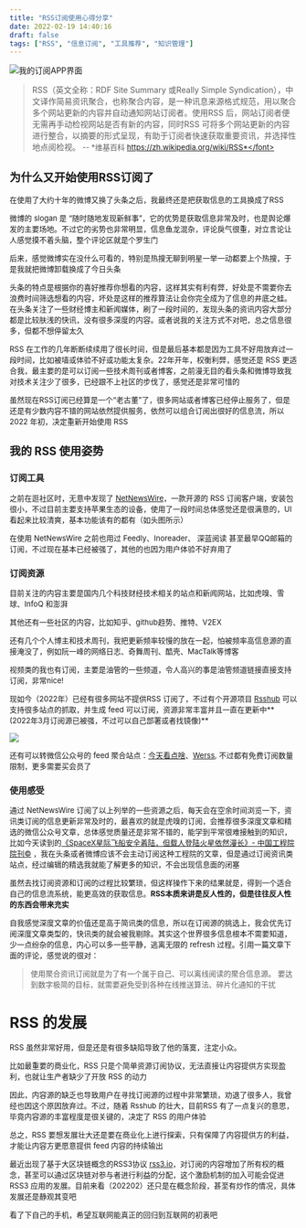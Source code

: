 ```yaml
---
title: "RSS订阅使用心得分享"
date: 2022-02-19 14:40:16
draft: false
tags: ["RSS", "信息订阅", "工具推荐", "知识管理"]
---
```




![我的订阅APP界面](/images/e6c9d24egy1gziqhlratdj211c0n842o.jpg)


> RSS（英文全称：RDF Site Summary 或Really Simple Syndication），中文译作简易资讯聚合，也称聚合内容，是一种讯息来源格式规范，用以聚合多个网站更新的内容并自动通知网站订阅者。使用RSS 后，网站订阅者便无需再手动检视网站是否有新的内容，同时RSS 可将多个网站更新的内容进行整合，以摘要的形式呈现，有助于订阅者快速获取重要资讯，并选择性地点阅检视。 
>  <font size=2>-- *维基百科 https://zh.wikipedia.org/wiki/RSS*</font>


## 为什么又开始使用RSS订阅了

在使用了大约十年的微博又换了头条之后，我最终还是把获取信息的工具换成了RSS

微博的 slogan 是 “随时随地发现新鲜事”，它的优势是获取信息非常及时，也是舆论爆发的主要场地。不过它的劣势也非常明显，信息鱼龙混杂，评论戾气很重，对立言论让人感觉摸不着头脑，整个评论区就是个罗生门

后来，感觉微博实在没什么可看的，特别是热搜无聊到明星一举一动都要上个热搜，于是我就把微博卸载换成了今日头条

头条的特点是根据你的喜好推荐你想看的内容，这样其实有利有弊，好处是不需要你去浪费时间筛选想看的内容，坏处是这样的推荐算法让会你完全成为了信息的井底之蛙。在头条关注了一些财经博主和新闻媒体，刷了一段时间的，发现头条的资讯内容大部分都是比较肤浅的快讯，没有很多深度的内容。或者说我的关注方式不对吧，总之信息很多，但都不想停留太久

RSS 在工作的几年断断续续用了很长时间，但是最后基本都是因为工具不好用放弃过一段时间，比如被墙或体验不好或功能太复杂。22年开年，权衡利弊，感觉还是 RSS 更适合我，最主要的是可以订阅一些技术周刊或者博客，之前漫无目的看头条和微博导致我对技术关注少了很多，已经跟不上社区的步伐了，感觉还是非常可惜的

虽然现在RSS订阅已经算是一个“老古董”了，很多网站或者博客已经停止服务了，但是还是有少数内容不错的网站依然提供服务，依然可以组合订阅出很好的信息流，所以 2022 年初，决定重新开始使用 RSS



## 我的 RSS 使用姿势

### 订阅工具

之前在逛社区时，无意中发现了 [NetNewsWire](https://netnewswire.com/)，一款开源的 RSS 订阅客户端，安装包很小，不过目前主要支持苹果生态的设备，使用了一段时间总体感觉还是很满意的，UI看起来比较清爽，基本功能该有的都有（如头图所示）

在使用 NetNewsWire 之前也用过 Feedly、Inoreader、 深蓝阅读 甚至最早QQ邮箱的订阅，不过现在基本已经被强了，其他的也因为用户体验不好弃用了

### 订阅资源

目前关注的内容主要是国内几个科技财经技术相关的站点和新闻网站，比如虎嗅、雪球、InfoQ 和澎湃

其他还有一些社区的内容，比如知乎、github趋势、推特、V2EX

还有几个个人博主和技术周刊，我把更新频率较慢的放在一起，怕被频率高信息源的直接淹没了，例如阮一峰的网络日志、奇舞周刊、酷壳、MacTalk等博客

视频类的我也有订阅，主要是油管的一些频道，令人高兴的事是油管频道链接直接支持订阅，非常nice!

现如今（2022年）已经有很多网站不提供RSS 订阅了，不过有个开源项目 [Rsshub](https://docs.rsshub.app/) 可以支持很多站点的抓取，并生成 feed 可以订阅，资源非常丰富并且一直在更新中**(2022年3月订阅源已被强，不过可以自己部署或者找镜像)**

![](/images/e6c9d24egy1gzisyq87sjj215w0ogtbj.jpg)

还有可以转微信公众号的 feed 聚合站点：[今天看点啥](http://www.jintiankansha.me/)、[Werss](https://werss.app/),  不过都有免费订阅数量限制，更多需要买会员了


### 使用感受

通过 NetNewsWire 订阅了以上列举的一些资源之后，每天会在空余时间浏览一下，资讯类订阅的信息更新非常及时的，最喜欢的就是虎嗅的订阅，会推荐很多深度文章和精选的微信公众号文章，总体感觉质量还是非常不错的，能学到平常很难接触到的知识，比如今天读到的[《SpaceX星际飞船安全着陆，但载人登陆火星依然漫长》- 中国工程院院刊©](https://www.huxiu.com/article/499422.html?f=rss) ，我在头条或者微博应该不会主动订阅这种工程院的文章，但是通过订阅资讯类站点，经过编辑的精选我就能了解更多的知识，不会出现信息面的闭塞

虽然去找订阅资源和订阅的过程比较繁琐，但这样操作下来的结果就是，得到一个适合自己的信息流系统，能更高效的获取信息。**RSS本质来讲是反人性的，但是往往反人性的东西会带来充实**

自我感觉深度文章的价值还是高于简讯类的信息，所以在订阅源的挑选上，我会优先订阅深度文章类型的，快讯类的就会被我剔除。其实这个世界很多信息根本不需要知道，少一点纷杂的信息，内心可以多一些平静，逃离无限的 refresh 过程。引用一篇文章下面的评论，感觉说的很对： 
> 使用聚合资讯订阅就是为了有一个属于自己、可以离线阅读的聚合信息源。
要达到数字极简的目标，就需要避免受到各种在线推送算法、碎片化通知的干扰




# RSS 的发展

RSS 虽然非常好用，但是还是有很多缺陷导致了他的落寞，注定小众。

比如最重要的商业化，RSS 只是个简单资源订阅协议，无法直接让内容提供方实现盈利，也就让生产者缺少了开放 RSS 的动力

因此，内容源的缺乏也导致用户在寻找订阅源的过程中非常繁琐，劝退了很多人，我曾经也因这个原因放弃过。不过，随着 Rsshub 的壮大，目前RSS 有了一点复兴的意思，毕竟内容源的丰富程度是很关键的，决定了 RSS 的用户体验

总之，RSS 要想发展壮大还是要在商业化上进行探索，只有保障了内容提供方的利益，才能让内容方更愿意提供 feed 内容的持续输出

最近出现了基于大区块链概念的RSS3协议 [rss3.io](https://rss3.io/)，对订阅的内容增加了所有权的概念，甚至可以通过区块链对参与者进行利益的分配，这个激励机制的加入可能会促进 RSS3 应用的发展。目前来看（202202）还只是在概念阶段，甚至有炒作的情况，具体发展还是静观其变吧

看了下自己的手机，希望互联网能真正的回归到互联网的初衷吧